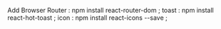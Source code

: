  Add Browser Router : npm install react-router-dom ;
 toast : npm install react-hot-toast ;
 icon : npm install react-icons --save ;